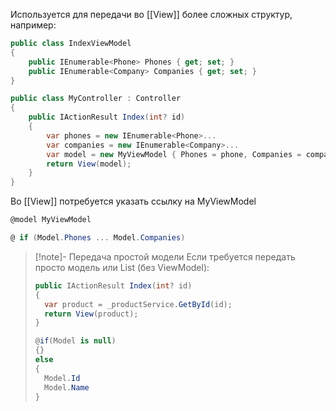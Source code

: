 Используется для передачи во [[View]] более сложных структур, например:

```csharp
public class IndexViewModel
{
    public IEnumerable<Phone> Phones { get; set; }
    public IEnumerable<Company> Companies { get; set; }
}
```

```csharp
public class MyController : Controller
{
	public IActionResult Index(int? id)
	{
		var phones = new IEnumerable<Phone>...
		var companies = new IEnumerable<Company>...
		var model = new MyViewModel { Phones = phone, Companies = companies };
		return View(model);
	}
}
```
Во [[View]] потребуется указать ссылку на MyViewModel
```csharp
@model MyViewModel

@ if (Model.Phones ... Model.Companies)
```

> [!note]- Передача простой модели
> Если требуется передать просто модель или List (без ViewModel):
> ``` csharp
> public IActionResult Index(int? id)
> {
> 	var product = _productService.GetById(id);
> 	return View(product);
> }
> ```
> ```csharp
> @if(Model is null)
> {}
> else
> {
> 	Model.Id
> 	Model.Name
> }
> ```

